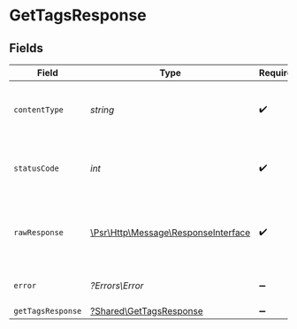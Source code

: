 # GetTagsResponse


## Fields

| Field                                                                                                        | Type                                                                                                         | Required                                                                                                     | Description                                                                                                  |
| ------------------------------------------------------------------------------------------------------------ | ------------------------------------------------------------------------------------------------------------ | ------------------------------------------------------------------------------------------------------------ | ------------------------------------------------------------------------------------------------------------ |
| `contentType`                                                                                                | *string*                                                                                                     | :heavy_check_mark:                                                                                           | HTTP response content type for this operation                                                                |
| `statusCode`                                                                                                 | *int*                                                                                                        | :heavy_check_mark:                                                                                           | HTTP response status code for this operation                                                                 |
| `rawResponse`                                                                                                | [\Psr\Http\Message\ResponseInterface](https://www.php-fig.org/psr/psr-7/#33-psrhttpmessageresponseinterface) | :heavy_check_mark:                                                                                           | Raw HTTP response; suitable for custom response parsing                                                      |
| `error`                                                                                                      | *?Errors\Error*                                                                                              | :heavy_minus_sign:                                                                                           | Default error response                                                                                       |
| `getTagsResponse`                                                                                            | [?Shared\GetTagsResponse](../../Models/Shared/GetTagsResponse.md)                                            | :heavy_minus_sign:                                                                                           | OK                                                                                                           |